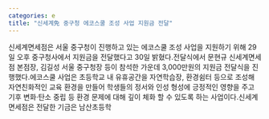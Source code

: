 ```yaml
---
categories: e
title: "신세계免 중구청 에코스쿨 조성 사업 지원금 전달"
---
```

신세계면세점은 서울 중구청이 진행하고 있는 에코스쿨 조성 사업을 지원하기 위해 29일 오후 중구청사에서 지원금을 전달했다고 30일 밝혔다.전달식에서 문현규 신세계면세점 본점장, 김길성 서울 중구청장 등이 참석한 가운데 3,000만원의 지원금 전달식을 진행했다.에코스쿨 사업은 초등학교 내 유휴공간을 자연학습장, 환경쉼터 등으로 조성해 자연친화적인 교육 환경을 만들어 학생들의 정서와 인성 형성에 긍정적인 영향을 주고 기후 변화·탄소 중립 등 환경 문제에 대해 깊이 체화 할 수 있도록 하는 사업이다.신세계면세점은 전달한 기금은 남산초등학